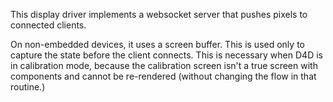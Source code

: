 This display driver implements a websocket server that
pushes pixels to connected clients. 

On non-embedded devices, it uses a screen buffer. This is used only to capture the state before the client connects. This is
necessary when D4D is in calibration mode, because the calibration
screen isn't a true screen with components and cannot be re-rendered (without changing the flow in that routine.)